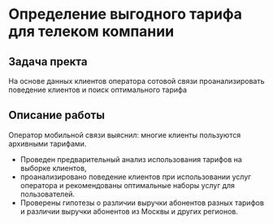 # Определение выгодного тарифа для телеком компании


## Задача пректа
На основе данных клиентов оператора сотовой связи проанализировать поведение клиентов и поиск оптимального тарифа

## Описание работы
Оператор мобильной связи выяснил: многие клиенты пользуются архивными тарифами. 
- Проведен предварительный анализ использования тарифов на выборке клиентов,
- проанализировано поведение клиентов при использовании услуг оператора и
рекомендованы оптимальные наборы услуг для пользователей. 
- Проверены гипотезы о различии выручки абонентов разных тарифов и
различии выручки абонентов из Москвы и других регионов.
